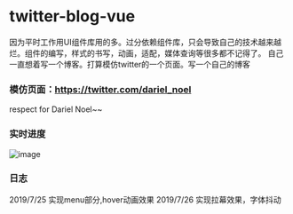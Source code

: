 # twitter-blog-vue

因为平时工作用UI组件库用的多。过分依赖组件库，只会导致自己的技术越来越烂。组件的编写，样式的书写，动画，适配，媒体查询等很多都不记得了。
自己一直想着写一个博客。打算模仿twitter的一个页面。写一个自己的博客

### 模仿页面：https://twitter.com/dariel_noel 

respect for Dariel Noel~~

### 实时进度
![image](https://github.com/pppercyWang/twitter-blog-vue/blob/master/public/img/demo.png)

### 日志
2019/7/25  实现menu部分,hover动画效果
2019/7/26  实现拉幕效果，字体抖动
